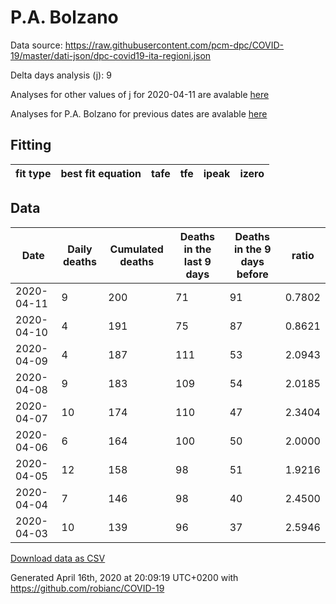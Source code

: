# P.A. Bolzano

Data source: https://raw.githubusercontent.com/pcm-dpc/COVID-19/master/dati-json/dpc-covid19-ita-regioni.json

Delta days analysis (j): 9

Analyses for other values of j for 2020-04-11 are avalable [here](../2020-04-11/README.md)

Analyses for P.A. Bolzano for previous dates are avalable [here](../README.md)

## Fitting 
|fit type|best fit equation|tafe|tfe|ipeak|izero|
|-------|-----|--------|------|---|---|

## Data
|Date|Daily deaths|Cumulated deaths|Deaths in the last 9 days|Deaths in the 9 days before|ratio|
|----|----------|-----------|-------|--------------------|-----|
|2020-04-11|9|200|71|91|0.7802|
|2020-04-10|4|191|75|87|0.8621|
|2020-04-09|4|187|111|53|2.0943|
|2020-04-08|9|183|109|54|2.0185|
|2020-04-07|10|174|110|47|2.3404|
|2020-04-06|6|164|100|50|2.0000|
|2020-04-05|12|158|98|51|1.9216|
|2020-04-04|7|146|98|40|2.4500|
|2020-04-03|10|139|96|37|2.5946|

[Download data as CSV](COVID-19_p.a._bolzano_j9_2020-04-11.csv)

Generated April 16th, 2020 at 20:09:19 UTC+0200 with https://github.com/robianc/COVID-19
